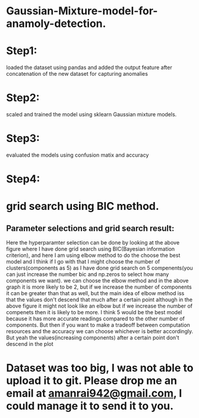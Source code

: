 # Gaussian-Mixture-model-for-anamoly-detection.





# Step1: 

loaded the dataset using pandas and added the output 
feature after concatenation of the new dataset for capturing 
anomalies

# Step2: 

scaled and trained the model using sklearn Gaussian 
mixture models.

# Step3: 

evaluated the models using confusion matix and 
accuracy

# Step4: 

# grid search using BIC method.

## Parameter selections and grid search result:

Here the hyperparamter selection can be done by looking at the above figure where I have done 
grid search using BIC(Bayesian information criterion), and here I am using elbow method to do 
the choose the best model and I think if I go with that I might choose the number of 
clusters(components as 5) as I have done grid search on 5 compenents(you can just increase 
the number bic and np.zeros to select how many components we want). we can choose the 
elbow method and in the above graph it is more likely to be 2, but if we increase the number of 
components it can be greater than that as well, but the main idea of elbow method iss that the 
values don't descend that much after a certain point although in the above figure it might not look 
like an elbow but if we increase the number of compenets then it is likely to be more. I think 5 
would be the best model because it has more accurate readings compared to the other number 
of components. But then if you want to make a tradeoff between computation resources and the 
accuracy we can choose whichever is better accordingly. But yeah the values(increasing 
components) after a certain point don't descend in the plot










# Dataset was too big, I was not able to upload it to git. Please drop me an email at amanrai942@gmail.com, I could manage it to send it to you.


